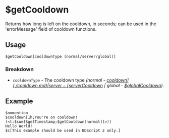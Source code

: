 # $getCooldown
Returns how long is left on the cooldown, in seconds; can be used in the 'errorMessage' field of cooldown functions.

## Usage
```
$getCooldown[cooldownType (normal/server/global)]
```

### Breakdown
- `cooldownType` - The cooldown type *(normal - [$cooldown](./cooldown.md) | server - [$serverCooldown](./serverCooldown.md) | global - [$globalCooldown](./globalCooldown.md))*.

## Example
```
$nomention
$cooldown[1h;You're on cooldown! (<t:$sum[$getTimestamp;$getCooldown[normal]]>)]
Hello World!
$c[This example should be used in BDScript 2 only.]
```
